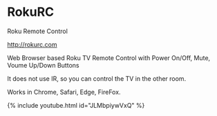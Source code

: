 # RokuRC


Roku Remote Control

http://rokurc.com

Web Browser based Roku TV Remote Control with Power On/Off, Mute, Voume Up/Down Buttons

It does not use IR, so you can control the TV in the other room.

Works in Chrome, Safari, Edge, FireFox.


{% include youtube.html id="JLMbpiywVxQ" %}

